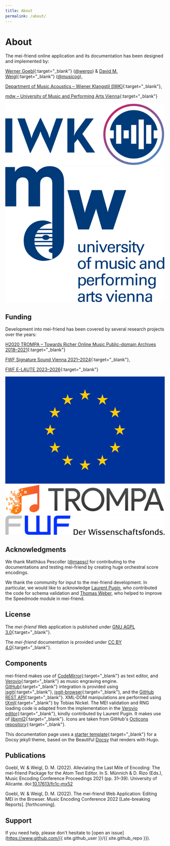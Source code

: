 ```yaml
---
title: About
permalink: /about/
---
```


# About

The mei-friend online application and its documentation has been designed and implemented by:

[Werner Goebl](https://iwk.mdw.ac.at/goebl/){:target="_blank"} ([@wergo](https://github.com/wergo)) & 
[David M. Weigl](https://iwk.mdw.ac.at/david-weigl/){:target="_blank"} ([@musicog](https://github.com/musicog)), 

[Department of Music Acoustics &ndash; Wiener Klangstil (IWK)](https://iwk.mdw.ac.at/){:target="_blank"}, 

[mdw &ndash; University of Music and Performing Arts Vienna](https://www.mdw.ac.at/){:target="_blank"}

<div>
<a href="https://iwk.mdw.ac.at" target="_blank">
    <img class="uni-logo" src="../assets/img/IWK-logo.svg" alt="Department of Music Acoustics &ndash; Wiener Klangstil (IWK) logo"/>
</a>

<a href="https://www.mdw.ac.at" target="_blank">
    <img class="uni-logo" src="../assets/img/mdw-logo.svg" alt="mdw &ndash; University of Music and Performing Arts Vienna logo" />
</a>
</div>

## Funding

Development into mei-friend has been covered by several research projects over the years:

[H2020 TROMPA &ndash; Towards Richer Online Music Public-domain Archives 2018&ndash;2021](https://iwk.mdw.ac.at/h2020-trompa/){:target="_blank"}

[FWF Signature Sound Vienna 2021&ndash;2024](https://iwk.mdw.ac.at/signature-sound-vienna/){:target="_blank"}, 

[FWF E-LAUTE 2023&ndash;2026](https://iwk.mdw.ac.at/e-laute/){:target="_blank"}

<div>
<a href="https://trompamusic.eu" target="_blank">
    <img class="eu-logo" src="../assets/img/eu-flag.jpg" alt="H2020 EU logo" />
    <img class="logo" src="../assets/img/TROMPA-logo.png" alt="H2020 TROMPA &ndash; Towards Richer Online Music Public-domain Archives 2018&ndash;2021 logo" />

</a>

<a href="https://www.fwf.ac.at" target="_blank">
    <img class="logo" src="../assets/img/fwf-logo.jpg" alt="Austrian Science Funds logo" />
</a>
</div>

## Acknowledgments

We thank Matthäus Pescoller ([@mapscl](https://github.com/mapscl) for contributing to the documentations and testing mei-friend by creating huge orchestral score encodings.

We thank the community for input to the mei-friend development. 
In particular, we would like to acknowledge [Laurent Pugin](https://github.com/lpugin), who contributed the code for schema validation and 
[Thomas Weber](https://github.com/th-we), who helped to improve the Speedmode module in mei-friend.

## License

The *mei-friend* Web application is published under [GNU AGPL 3.0](https://github.com/mei-friend/mei-friend/blob/main/LICENSE){:target="_blank"}. 

The *mei-friend* documentation is provided under [CC BY 4.0](http://creativecommons.org/licenses/by/4.0/){:target="_blank"}.


## Components

mei-friend makes use of [CodeMirror](https://codemirror.net){:target="_blank"} as text editor, and [Verovio](https://www.verovio.org){:target="_blank"} as music engraving engine. 
[GitHub](https://github.org){:target="_blank"} integration is provided using [jsgit](https://github.com/creationix/jsgit){:target="_blank"}, [jsgit-browser](https://github.com/LivelyKernel/js-git-browser){:target="_blank"}, and the [GitHub REST API](https://docs.github.com/en/rest){:target="_blank"}. XML-DOM manipulations are performed using [tXml](https://github.com/TobiasNickel/tXml){:target="_blank"} by Tobias Nickel. 
The MEI validation and RNG loading code is adapted from the implementation in the [Verovio editor](https://editor.verovio.org){:target="_blank"}, kindly contributed by Laurent Pugin. It makes use of [libxml2](https://gitlab.gnome.org/GNOME/libxml2/){:target="_blank"}. 
Icons are taken from GitHub's [Octicons repository](https://github.com/primer/octicons){:target="_blank"}.

This documentation page uses a [starter template](https://vsoch.github.io/docsy-jekyll/){:target="_blank"} for a Docsy jekyll theme, based
on the Beautiful [Docsy](https://github.com/google/docsy) that renders with Hugo. 

## Publications
<a name="GoeblWeigl-MEC2021"></a>Goebl, W. & Weigl, D. M. (2022). Alleviating the Last Mile of Encoding: The mei-friend Package for the Atom Text Editor.  In S. Münnich & D. Rizo (Eds.), Music Encoding Conference Proceedings 2021 (pp. 31&ndash;39). University of Alicante. doi:[10.17613/fc1c-mx52](https://doi.org/10.17613/fc1c-mx52)

<a name="GoeblWeigl-MEC2022">Goebl, W. & Weigl, D. M. (2022). The mei-friend Web Application: Editing MEI in the Browser. Music Encoding Conference 2022 [Late-breaking Reports]. [forthcoming].

## Support

If you need help, please don't hesitate to [open an issue](https://www.github.com/{{ site.github_user }}/{{ site.github_repo }}).

